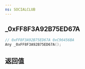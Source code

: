```yaml
---
ns: SOCIALCLUB
---
```

## _0xFF8F3A92B75ED67A

```c
// 0xFF8F3A92B75ED67A 0xC96456BA
Any _0xFF8F3A92B75ED67A();
```


## 返回值
